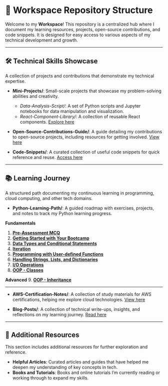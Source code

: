 
# 🚀 Workspace Repository Structure

Welcome to my **Workspace**! This repository is a centralized hub where I document my learning resources, projects, open-source contributions, and code snippets. It is designed for easy access to various aspects of my technical development and growth.

---

## 🛠 Technical Skills Showcase

A collection of projects and contributions that demonstrate my technical expertise.

- **Mini-Projects/**: Small-scale projects that showcase my problem-solving abilities and creativity.
  - *Data-Analysis-Script/*: A set of Python scripts and Jupyter notebooks for data manipulation and visualization.
  - *React-Component-Library/*: A collection of reusable React components. [Explore here](Mini-Projects/React-Component-Library/INDEX.md)
  
- **Open-Source-Contributions-Guide/**: A guide detailing my contributions to open-source projects, including resources for getting involved. [View here](Open-Source-Contributions/Open-Source-Contributions/Open-Source-Guide.md)
  
- **Code-Snippets/**: A curated collection of useful code snippets for quick reference and reuse. [Access here](Code-Snippets/My-Code-Snippet.md)

---

## 📚 Learning Journey

A structured path documenting my continuous learning in programming, cloud computing, and other tech domains.

- **Python-Learning-Path/**: A guided roadmap with exercises, projects, and notes to track my Python learning progress.

**Fundamentals**
1. **[Pre-Assessment MCQ](https://github.com/GowerCampbell/Pre-Assessment-MCQ)**
2. **[Getting Started with Your Bootcamp](https://github.com/GowerCampbell/Getting-Started-With-Bootcamp)**
3. **[Data Types and Conditional Statements](https://github.com/GowerCampbell/Data-Types-And-Conditional-Statements)**
4. **[Iteration](https://github.com/GowerCampbell/Iteration)**
5. **[Programming with User-defined Functions](https://github.com/GowerCampbell/User-Defined-Functions)**
6. **[Handling Strings, Lists, and Dictionaries](https://github.com/GowerCampbell/Strings-Lists-Dictionaries)**
7. **[I/O Operations](https://github.com/GowerCampbell/IO-Operations)**
8. **[OOP - Classes](https://github.com/GowerCampbell/OOP-Classes)**

**Advanced**
9. **[OOP - Inheritance](https://github.com/GowerCampbell/OOP-Inheritance)**

---

- **AWS-Certification-Notes/**: A collection of study materials for AWS certifications, helping me explore cloud technologies. [View here](Learning-Journey/AWS-Certification-Notes/README.md)
  
- **Blog-Posts/**: A collection of technical write-ups, insights, and reflections on my learning journey. [Read here](Learning-Journey/Blog-Posts/README.md)

---

## 🔗 Additional Resources

This section includes additional resources for further exploration and reference.

- **Helpful Articles**: Curated articles and guides that have helped me deepen my understanding of key concepts in tech.
- **Books and Tutorials**: Books and online tutorials I’m currently reading or working through to expand my skills.


